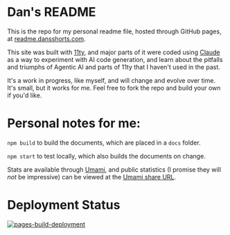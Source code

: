 # Dan's README

This is the repo for my personal readme file, hosted through GitHub pages, at [readme.dansshorts.com](https://readme.dansshorts.com).

This site was built with [11ty](https://www.11ty.dev), and major parts of it were coded using [Claude](https://claude.ai) as a way to experiment with AI code generation, and learn about the pitfalls and triumphs of Agentic AI and parts of 11ty that I haven't used in the past.

It's a work in progress, like myself, and will change and evolve over time. It's small, but it works for me. Feel free to fork the repo and build your own if you'd like.

# Personal notes for me:

`npm build` to build the documents, which are placed in a `docs` folder.

`npm start` to test locally, which also builds the documents on change.

Stats are available through [Umami](https://us.umami.is/dashboard), and public statistics (I promise they will _not_ be impressive) can be viewed at the [Umami share URL](https://cloud.umami.is/share/mgCbCBMxdjBwFsyZ/readme.dansshorts.com).

# Deployment Status
[![pages-build-deployment](https://github.com/danshort/danshort.github.io/actions/workflows/pages/pages-build-deployment/badge.svg)](https://github.com/danshort/danshort.github.io/actions/workflows/pages/pages-build-deployment)